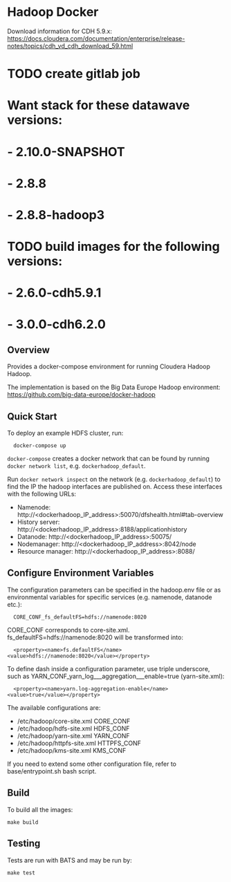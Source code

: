 # Hadoop Docker

Download information for CDH 5.9.x: https://docs.cloudera.com/documentation/enterprise/release-notes/topics/cdh_vd_cdh_download_59.html

# TODO create gitlab job
# Want stack for these datawave versions:
# - 2.10.0-SNAPSHOT
# - 2.8.8
# - 2.8.8-hadoop3
# TODO build images for the following versions:
# - 2.6.0-cdh5.9.1
# - 3.0.0-cdh6.2.0

## Overview

Provides a docker-compose environment for running Cloudera Hadoop Hadoop.

The implementation is based on the Big Data Europe Hadoop environment: <br>
https://github.com/big-data-europe/docker-hadoop

## Quick Start

To deploy an example HDFS cluster, run:
```
  docker-compose up
```

`docker-compose` creates a docker network that can be found by running `docker network list`, e.g. `dockerhadoop_default`.

Run `docker network inspect` on the network (e.g. `dockerhadoop_default`) to find the IP the hadoop interfaces are published on. Access these interfaces with the following URLs:

* Namenode: http://<dockerhadoop_IP_address>:50070/dfshealth.html#tab-overview
* History server: http://<dockerhadoop_IP_address>:8188/applicationhistory
* Datanode: http://<dockerhadoop_IP_address>:50075/
* Nodemanager: http://<dockerhadoop_IP_address>:8042/node
* Resource manager: http://<dockerhadoop_IP_address>:8088/

## Configure Environment Variables

The configuration parameters can be specified in the hadoop.env file or as environmental variables for specific services (e.g. namenode, datanode etc.):
```
  CORE_CONF_fs_defaultFS=hdfs://namenode:8020
```

CORE_CONF corresponds to core-site.xml. fs_defaultFS=hdfs://namenode:8020 will be transformed into:
```
  <property><name>fs.defaultFS</name><value>hdfs://namenode:8020</value></property>
```
To define dash inside a configuration parameter, use triple underscore, such as YARN_CONF_yarn_log___aggregation___enable=true (yarn-site.xml):
```
  <property><name>yarn.log-aggregation-enable</name><value>true</value></property>
```

The available configurations are:
* /etc/hadoop/core-site.xml CORE_CONF
* /etc/hadoop/hdfs-site.xml HDFS_CONF
* /etc/hadoop/yarn-site.xml YARN_CONF
* /etc/hadoop/httpfs-site.xml HTTPFS_CONF
* /etc/hadoop/kms-site.xml KMS_CONF

If you need to extend some other configuration file, refer to base/entrypoint.sh bash script.

## Build

To build all the images:
```
make build
```

## Testing

Tests are run with BATS and may be run by:

```
make test
```
